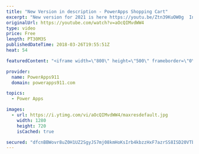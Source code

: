 ```yaml
---
title: "New Version in description - PowerApps Shopping Cart"
excerpt: "New version for 2021 is here https://youtu.be/Ztn39KuOW0g  In this video, you will learn how to make a PowerApps Shopping Cart app. Not because you want to sell books but because it gives us the opportunity to explore some different behaviors and capabilities of PowerApps. Including:  * Collections *"
originalUrl: https://youtube.com/watch?v=aOcQIMvdWW4
type: video
price: Free
length: PT30M3S
publishedDateTime: 2018-03-26T19:55:51Z
heat: 54

featuredContent: "<iframe width=\"800\" height=\"500\" frameborder=\"0\" src=\"https://www.youtube.com/embed/aOcQIMvdWW4\" allow=\"accelerometer; autoplay; encrypted-media; gyroscope; picture-in-picture\" allowfullscreen></iframe>"

provider:
  name: PowerApps911
  domain: powerapps911.com

topics:
  - Power Apps

images:
  - url: https://i.ytimg.com/vi/aOcQIMvdWW4/maxresdefault.jpg
    width: 1280
    height: 720
    isCached: true

secured: "dfcnBBWovr8uZ0H1UZ2SgyJS7mj08kmHoKsIrb4kbzzHxF7azrSS8ISD20VTbJ+EDSs5vd+UmDksgjAoJ8ZzrbtzgKWoTEFyPCv8G4eljCBneEIl7QPJcrDIyfKtKSa0csdje1xeNqTLGvOp5wzFq9o7RMO5TCm3YrQz5XpUNgsXI4GqRZpt45JLAIIZfGU/Ok+T5Rwmbq7vind6TvHl2fbeeD7kNsUHT6WyS57iApOTaJaxIvcFAjWMWFhiEbubr+Oa50xIBCz8IYTVFBD+yhKcmyO1n+F1CY5MZqN84xqcheOyX/gBtkzMuMceX9+9dVzvgxURj0vBb0D1lmnzT1V297hH5RE+drbJnZcqA0NKdbggplniIXpp5BPq4TmRw0MfRL4cK/sXaxLaSrCd6A==;oKVuxcqqFIQ8tyduSI5/uw=="
---
```


